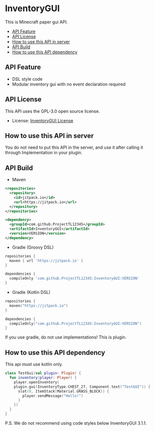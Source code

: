 # InventoryGUI
This is Minecraft paper gui API.

* [API Feature](https://github.com/ProjectTL12345/InventoryGUI#api-feature)
* [API License](https://github.com/ProjectTL12345/InventoryGUI#api-license)
* [How to use this API in server](https://github.com/ProjectTL12345/InventoryGUI#how-to-use-this-api-in-server)
* [API Build](https://github.com/ProjectTL12345/InventoryGUI#api-build)
* [How to use this API dependency](https://github.com/ProjectTL12345/InventoryGUI#how-to-use-this-api-dependency)

## API Feature
* DSL style code
* Modular inventory gui with no event declaration required

## API License
This API uses the GPL-3.0 open source license.
* License: [InventoryGUI License](https://github.com/ProjectTL12345/InventoryGUI/blob/master/LICENSE)

## How to use this API in server
You do not need to put this API in the server, and use it after calling it through Implementation in your plugin.

## API Build

* Maven
```XML
<repositories>
  <repository>
    <id>jitpack.io</id>
    <url>https://jitpack.io</url>
  </repository>
</repositories>

<dependency>
  <groupId>com.github.ProjectTL12345</groupId>
  <artifactId>InventoryGUI</artifactId>
  <version>VERSION</version>
</dependency>
```

* Gradle (Groovy DSL)
```groovy
repositories {
  maven { url 'https://jitpack.io' }
}

dependencies {
  compileOnly 'com.github.ProjectTL12345:InventoryGUI:VERSION'
}
```

* Gradle (Kotlin DSL)
```kotlin
repositories {
  maven("https://jitpack.io")
}

dependencies {
  compileOnly("com.github.ProjectTL12345:InventoryGUI:VERSION")
}
```
If you use gradle, do not use implementations! This is plugin.

## How to use this API dependency
This api must use kotlin only.
```Kotlin
class TestGui(val plugin: Plugin) {
  fun inventory(player: Player) {
    player.openInventory(
    plugin.gui(InventoryType.CHEST_27, Component.text("TestGUI")) {
      slot(0, ItemStack(Material.GRASS_BLOCK)) {
        player.sendMessage("Hello!")
      }
    })
  }
}
```
P.S. We do not recommend using code styles below InventoryGUI 3.1.1.
